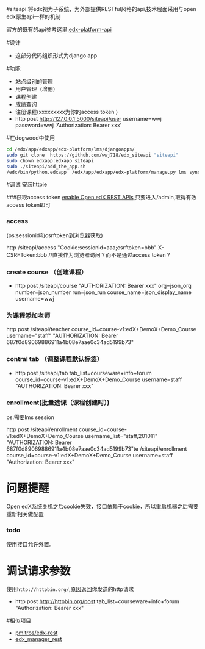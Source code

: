 #siteapi
将edx视为子系统，为外部提供RESTful风格的api,技术层面采用与open edx原生api一样的机制

官方的既有的api参考这里:[edx-platform-api](http://edx.readthedocs.org/projects/edx-platform-api/en/latest/)

#设计
*  这部分代码组织形式为django app

#功能
*  站点级别的管理
*  用户管理（增删）
*  课程创建
*  成绩查询
*  注册课程(xxxxxxxxx为你的access token )
*  http post http://127.0.0.1:5000/siteapi/user username=wwj password=wwj 'Authorization: Bearer xxx'

#在dogwood中使用
```bash
cd /edx/app/edxapp/edx-platform/lms/djangoapps/
sudo git clone  https://github.com/wwj718/edx_siteapi "siteapi"
sudo chown edxapp:edxapp siteapi
sudo ./siteapi/add_the_app.sh
/edx/bin/python.edxapp  /edx/app/edxapp/edx-platform/manage.py lms syncdb --settings=aws
```

#调试
安装[httpie](https://github.com/jkbrzt/httpie)

###获取access token
[enable Open edX REST APIs](http://blog.just4fun.site/edx-api.html),只要进入/admin,取得有效access token即可

### access
(ps:sessionid和csrftoken到浏览器获取)

http /siteapi/access  "Cookie:sessionid=aaa;csrftoken=bbb" X-CSRFToken:bbb  //直接作为浏览器访问？而不是通过access token？

### create course （创建课程）
*  http post /siteapi/course  "AUTHORIZATION: Bearer xxx" org=json_org number=json_number run=json_run course_name=json_display_name username=wwj

### 为课程添加老师

http post /siteapi/teacher course_id=course-v1:edX+DemoX+Demo_Course username="staff" "AUTHORIZATION: Bearer 687f0d89069886911a4b08e7aae0c34ad5199b73"

### contral tab （调整课程默认标签）
*  http  post /siteapi/tab   tab_list=courseware+info+forum course_id=course-v1:edX+DemoX+Demo_Course username=staff  "AUTHORIZATION: Bearer xxx"

### enrollment(批量选课（课程创建时）)
ps:需要lms session

http post /siteapi/enrollment course_id=course-v1:edX+DemoX+Demo_Course username_list="staff,201011" "AUTHORIZATION: Bearer 687f0d89069886911a4b08e7aae0c34ad5199b73"te /siteapi/enrollment course_id=course-v1:edX+DemoX+Demo_Course username=staff "Authorization: Bearer xxx"


# 问题提醒
Open edX系统关机之后cookie失效，接口依赖于cookie，所以重启机器之后需要重新相关做配置

### todo
使用接口允许外置。

# 调试请求参数
使用`http://httpbin.org/`,原因返回你发送的http请求

*  http post http://httpbin.org/post tab_list=courseware+info+forum "Authorization: Bearer xxx"





#相似项目
*  [pmitros/edx-rest](https://github.com/pmitros/edx-rest/blob/master/src/edxrest.py)
*  [edx_manager_rest](https://github.com/wwj718/edx_manager_rest)
